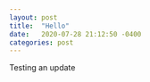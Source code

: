 ```yaml
---
layout: post
title:  "Hello"
date:   2020-07-28 21:12:50 -0400
categories: post
---
```

Testing an update